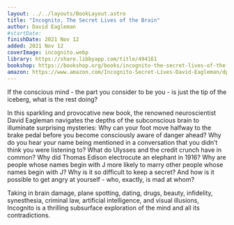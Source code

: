```yaml
---
layout: ../../layouts/BookLayout.astro
title: "Incognito, The Secret Lives of the Brain"
author: David Eagleman
#startDate:
finishDate: 2021 Nov 12
added: 2021 Nov 12
coverImage: incognito.webp
library: https://share.libbyapp.com/title/494161
bookshop: https://bookshop.org/books/incognito-the-secret-lives-of-the-brain/9780307389923
amazon: https://www.amazon.com/Incognito-Secret-Lives-David-Eagleman/dp/0307389928/
---
```


If the conscious mind - the part you consider to be you - is just the tip of the iceberg, what is the rest doing?

In this sparkling and provocative new book, the renowned neuroscientist David Eagleman navigates the depths of the subconscious brain to illuminate surprising mysteries: Why can your foot move halfway to the brake pedal before you become consciously aware of danger ahead? Why do you hear your name being mentioned in a conversation that you didn’t think you were listening to? What do Ulysses and the credit crunch have in common? Why did Thomas Edison electrocute an elephant in 1916? Why are people whose names begin with J more likely to marry other people whose names begin with J? Why is it so difficult to keep a secret? And how is it possible to get angry at yourself - who, exactly, is mad at whom?

Taking in brain damage, plane spotting, dating, drugs, beauty, infidelity, synesthesia, criminal law, artificial intelligence, and visual illusions, Incognito is a thrilling subsurface exploration of the mind and all its contradictions.  
